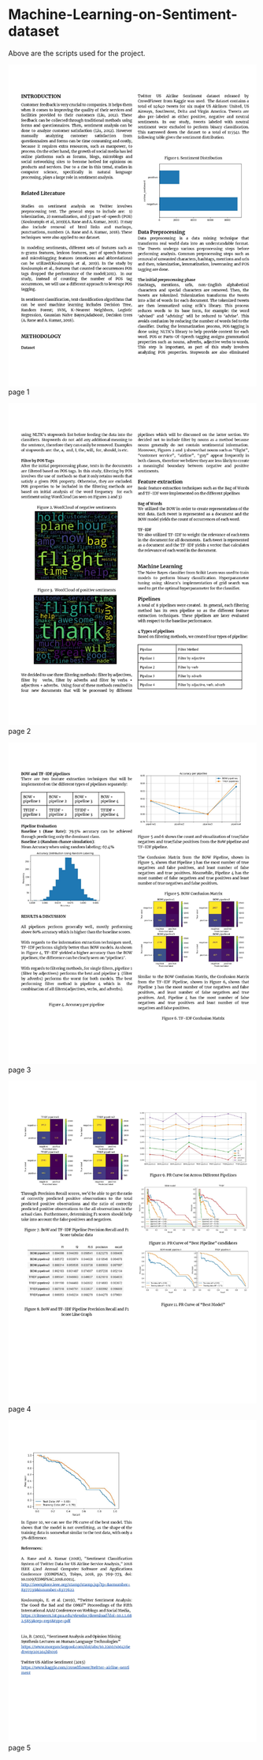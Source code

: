 # Machine-Learning-on-Sentiment-dataset

Above are the scripts used for the project. 

![alt text](https://github.com/feebeef/Machine-Learning-on-Sentiment-Dataset/blob/master/research_paper/0001.jpg?raw=true)
page 1

![alt text](https://github.com/feebeef/Machine-Learning-on-Sentiment-Dataset/blob/master/research_paper/0002.jpg?raw=true)
page 2

![alt text](https://github.com/feebeef/Machine-Learning-on-Sentiment-Dataset/blob/master/research_paper/0003.jpg?raw=true)
page 3

![alt text](https://github.com/feebeef/Machine-Learning-on-Sentiment-Dataset/blob/master/research_paper/0004.jpg?raw=true)
page 4

![alt text](https://github.com/feebeef/Machine-Learning-on-Sentiment-Dataset/blob/master/research_paper/0005.jpg?raw=true)
page 5

